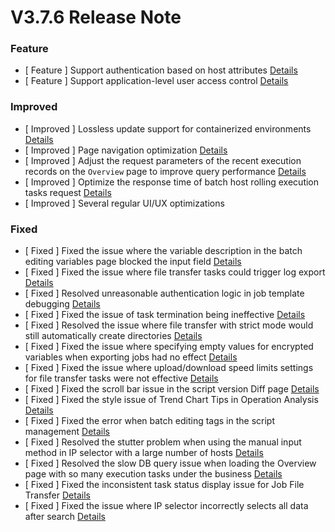 # V3.7.6 Release Note




### Feature
- [ Feature ] Support authentication based on host attributes [Details](http://github.com/TencentBlueKing/bk-job/issues/2346)
- [ Feature ] Support application-level user access control [Details](http://github.com/TencentBlueKing/bk-job/issues/2247)


### Improved
- [ Improved ] Lossless update support for containerized environments [Details](http://github.com/TencentBlueKing/bk-job/issues/2338)
- [ Improved ] Page navigation optimization [Details](http://github.com/TencentBlueKing/bk-job/issues/2227)
- [ Improved ] Adjust the request parameters of the recent execution records on the `Overview` page to improve query performance [Details](http://github.com/TencentBlueKing/bk-job/issues/2239)
- [ Improved ] Optimize the response time of batch host rolling execution tasks request [Details](http://github.com/TencentBlueKing/bk-job/issues/2249)
- [ Improved ] Several regular UI/UX optimizations


### Fixed
- [ Fixed ] Fixed the issue where the variable description in the batch editing variables page blocked the input field [Details](http://github.com/TencentBlueKing/bk-job/issues/2361)
- [ Fixed ] Fixed the issue where file transfer tasks could trigger log export [Details](http://github.com/TencentBlueKing/bk-job/issues/2360)
- [ Fixed ] Resolved unreasonable authentication logic in job template debugging [Details](http://github.com/TencentBlueKing/bk-job/issues/2359)
- [ Fixed ] Fixed the issue of task termination being ineffective [Details](http://github.com/TencentBlueKing/bk-job/issues/2355)
- [ Fixed ] Resolved the issue where file transfer with strict mode would still automatically create directories [Details](http://github.com/TencentBlueKing/bk-job/issues/2354)
- [ Fixed ] Fixed the issue where specifying empty values for encrypted variables when exporting jobs had no effect [Details](http://github.com/TencentBlueKing/bk-job/issues/2348)
- [ Fixed ] Fixed the issue where upload/download speed limits settings for file transfer tasks were not effective [Details](http://github.com/TencentBlueKing/bk-job/issues/2340)
- [ Fixed ] Fixed the scroll bar issue in the script version Diff page [Details](http://github.com/TencentBlueKing/bk-job/issues/2309)
- [ Fixed ] Fixed the style issue of Trend Chart Tips in Operation Analysis [Details](http://github.com/TencentBlueKing/bk-job/issues/2265)
- [ Fixed ] Fixed the error when batch editing tags in the script management [Details](http://github.com/TencentBlueKing/bk-job/issues/2263)
- [ Fixed ] Resolved the stutter problem when using the manual input method in IP selector with a large number of hosts [Details](http://github.com/TencentBlueKing/bk-job/issues/2260)
- [ Fixed ] Resolved the slow DB query issue when loading the Overview page with so many execution tasks under the business [Details](http://github.com/TencentBlueKing/bk-job/issues/2228)
- [ Fixed ] Fixed the inconsistent task status display issue for Job File Transfer [Details](http://github.com/TencentBlueKing/bk-job/issues/2224)
- [ Fixed ] Fixed the issue where IP selector incorrectly selects all data after search [Details](http://github.com/TencentBlueKing/bk-job/issues/2076)